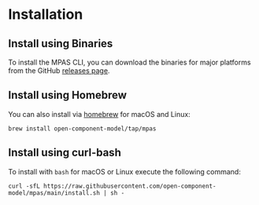 # Installation

## Install using Binaries

To install the MPAS CLI, you can download the binaries for major platforms from the GitHub [releases page](https://github.com/open-component-model/mpas/releases).

## Install using Homebrew

You can also install via [homebrew](https://brew.sh/) for macOS and Linux:

`brew install open-component-model/tap/mpas`

## Install using curl-bash

To install with `bash` for macOS or Linux execute the following command:

`curl -sfL https://raw.githubusercontent.com/open-component-model/mpas/main/install.sh | sh -`
